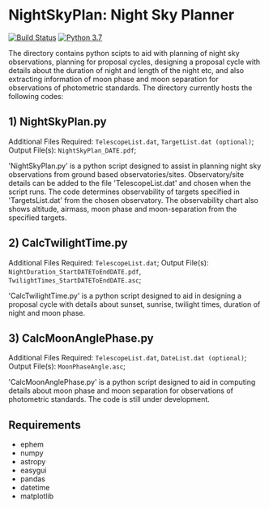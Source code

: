 # NightSkyPlan: Night Sky Planner #

[![Build Status](https://img.shields.io/badge/release-0.1-orange)](https://github.com/sPaMFouR/NightSkyPlan)
[![Python 3.7](https://img.shields.io/badge/python--3.7.4-nightskyplanner-brightgreen)](https://www.python.org/downloads/release/python-374/)

The directory contains python scipts to aid with planning of night sky observations, planning for proposal cycles, designing a proposal cycle with details about the duration of night and length of the night etc, and also extracting information of moon phase and moon separation for observations of photometric standards. The directory currently hosts the following codes:

## 1) NightSkyPlan.py
Additional Files Required: `TelescopeList.dat`, `TargetList.dat (optional)`;
Output File(s): `NightSkyPlan_DATE.pdf`;

'NightSkyPlan.py' is a python script designed to assist in planning night sky observations from ground based observatories/sites. Observatory/site details can be added to the file 'TelescopeList.dat' and chosen when the script runs. The code determines observability of targets specified in 'TargetsList.dat' from the chosen observatory. The observability chart also shows altitude, airmass, moon phase and moon-separation from the specified targets.

## 2) CalcTwilightTime.py
Additional Files Required: `TelescopeList.dat`;
Output File(s): `NightDuration_StartDATEToEndDATE.pdf`, `TwilightTimes_StartDATEToEndDATE.asc`;

'CalcTwilightTime.py' is a python script designed to aid in designing a proposal cycle with details about sunset, sunrise, twilight times, duration of night and moon phase.

## 3) CalcMoonAnglePhase.py
Additional Files Required: `TelescopeList.dat`, `DateList.dat (optional)`;
Output File(s): `MoonPhaseAngle.asc`;

'CalcMoonAnglePhase.py' is a python script designed to aid in computing details about moon phase and moon separation for observations of photometric standards.
The code is still under development.

Requirements
-------

- ephem
- numpy
- astropy
- easygui
- pandas
- datetime
- matplotlib

